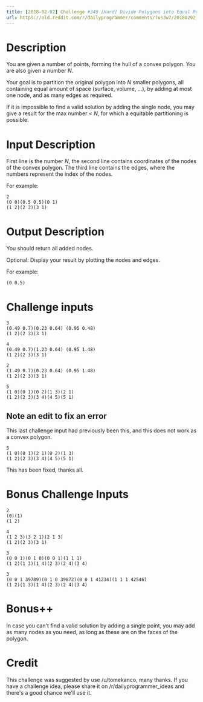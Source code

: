 ```yaml
---
title: [2018-02-02] Challenge #349 [Hard] Divide Polygons into Equal Regions
url: https://old.reddit.com/r/dailyprogrammer/comments/7us3w7/20180202_challenge_349_hard_divide_polygons_into/
---
```



# Description

You are given a number of points, forming the hull of a convex polygon.  You are also given a number _N_. 

Your goal is to partition the original polygon into _N_ smaller polygons,  all containing equal amount of space (surface, volume, ...), by adding at most one node, and as many edges as required.

If it is impossible to find a valid solution by adding the single node,  you may give a result for the max number < _N_, for which a equitable partitioning is possible.

# Input Description

First line is the number _N_, the second line contains coordinates of the nodes of the convex polygon. The third line contains the edges, where the numbers represent the index of the nodes.

For example:

    2
    (0 0)(0.5 0.5)(0 1)
    (1 2)(2 3)(3 1)

# Output Description

You should return all added nodes.

Optional: Display your result by plotting the nodes and edges.

For example:

    (0 0.5)

# Challenge inputs

    3 
    (0.49 0.7)(0.23 0.64) (0.95 0.48)
    (1 2)(2 3)(3 1)

    4 
    (0.49 0.7)(1.23 0.64) (0.95 1.48)
    (1 2)(2 3)(3 1)

    2 
    (1.49 0.7)(0.23 0.64) (0.95 1.48)
    (1 2)(2 3)(3 1)

    5
    (1 0)(0 1)(0 2)(1 3)(2 1)
    (1 2)(2 3)(3 4)(4 5)(5 1)

## Note an edit to fix an error

This last challenge input had previously been this, and this does not work as a convex polygon.

    5
    (1 0)(0 1)(2 1)(0 2)(1 3)
    (1 2)(2 3)(3 4)(4 5)(5 1)

This has been fixed, thanks all. 

# Bonus Challenge Inputs

    2
    (0)(1)
    (1 2)

    4
    (1 2 3)(3 2 1)(2 1 3)
    (1 2)(2 3)(3 1)

    3
    (0 0 1)(0 1 0)(0 0 1)(1 1 1)
    (1 2)(1 3)(1 4)(2 3)(2 4)(3 4)

    3
    (0 0 1 39789)(0 1 0 39872)(0 0 1 41234)(1 1 1 42546)
    (1 2)(1 3)(1 4)(2 3)(2 4)(3 4)    

# Bonus++

In case you can't find a valid solution by adding a single point,  you may add as many nodes as you need, as long as these are on the faces of the polygon.


# Credit

This challenge was suggested by use /u/tomekanco, many thanks. If you have a challenge idea, please share it on /r/dailyprogrammer_ideas and there's a good chance we'll use it.